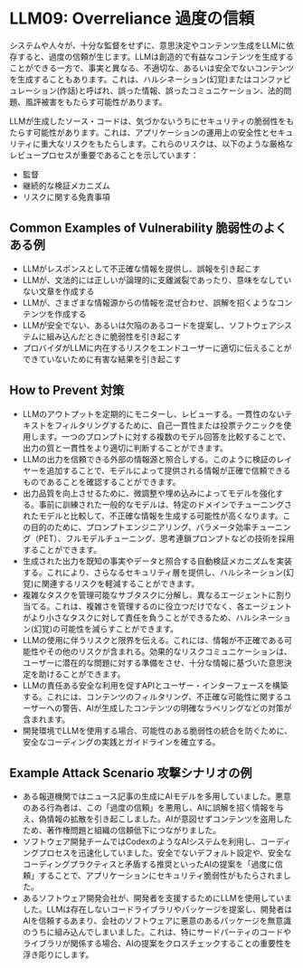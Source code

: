 # LLM09: Overreliance 過度の信頼

システムや人々が、十分な監督をせずに、意思決定やコンテンツ生成をLLMに依存すると、過度の信頼が生じます。LLMは創造的で有益なコンテンツを生成することができる一方で、事実と異なる、不適切な、あるいは安全でないコンテンツを生成することもあります。これは、ハルシネーション(幻覚)またはコンファビュレーション(作話)と呼ばれ、誤った情報、誤ったコミュニケーション、法的問題、風評被害をもたらす可能性があります。

LLMが生成したソース・コードは、気づかないうちにセキュリティの脆弱性をもたらす可能性があります。これは、アプリケーションの運用上の安全性とセキュリティに重大なリスクをもたらします。これらのリスクは、以下のような厳格なレビュープロセスが重要であることを示しています：
+ 監督
+ 継続的な検証メカニズム
+ リスクに関する免責事項

## Common Examples of Vulnerability 脆弱性のよくある例

+ LLMがレスポンスとして不正確な情報を提供し、誤報を引き起こす
+ LLMが、文法的には正しいが論理的に支離滅裂であったり、意味をなしていない文章を作成する
+ LLMが、さまざまな情報源からの情報を混ぜ合わせ、誤解を招くようなコンテンツを作成する
+ LLMが安全でない、あるいは欠陥のあるコードを提案し、ソフトウェアシステムに組み込んだときに脆弱性を引き起こす
+ プロバイダがLLMに内在するリスクをエンドユーザーに適切に伝えることができていないために有害な結果を引き起こす


## How to Prevent 対策

+ LLMのアウトプットを定期的にモニターし、レビューする。一貫性のないテキストをフィルタリングするために、自己一貫性または投票テクニックを使用します。一つのプロンプトに対する複数のモデル回答を比較することで、出力の質と一貫性をより適切に判断することができます。
+ LLMの出力を信頼できる外部の情報源と照合しする。このように検証のレイヤーを追加することで、モデルによって提供される情報が正確で信頼できるものであることを確認することができます。
+ 出力品質を向上させるために、微調整や埋め込みによってモデルを強化する。事前に訓練された一般的なモデルは、特定のドメインでチューニングされたモデルと比較して、不正確な情報を生成する可能性が高くなります。この目的のために、プロンプトエンジニアリング、パラメータ効率チューニング（PET）、フルモデルチューニング、思考連鎖プロンプトなどの技術を採用することができます。
+ 生成された出力を既知の事実やデータと照合する自動検証メカニズムを実装する。これにより、さらなるセキュリティ層を提供し、ハルシネーション(幻覚)に関連するリスクを軽減することができます。
+ 複雑なタスクを管理可能なサブタスクに分解し、異なるエージェントに割り当てる。これは、複雑さを管理するのに役立つだけでなく、各エージェントがより小さなタスクに対して責任を負うことができるため、ハルシネーション(幻覚)の可能性を減らすことができます。
+ LLMの使用に伴うリスクと限界を伝える。これには、情報が不正確である可能性やその他のリスクが含まれる。効果的なリスクコミュニケーションは、ユーザーに潜在的な問題に対する準備をさせ、十分な情報に基づいた意思決定を助けることができます。
+ LLMの責任ある安全な利用を促すAPIとユーザー・インターフェースを構築する。これには、コンテンツのフィルタリング、不正確な可能性に関するユーザーへの警告、AIが生成したコンテンツの明確なラベリングなどの対策が含まれます。
+ 開発環境でLLMを使用する場合、可能性のある脆弱性の統合を防ぐために、安全なコーディングの実践とガイドラインを確立する。

## Example Attack Scenario 攻撃シナリオの例

+ ある報道機関ではニュース記事の生成にAIモデルを多用していました。悪意のある行為者は、この「過度の信頼」を悪用し、AIに誤解を招く情報を与え、偽情報の拡散を引き起こしました。AIが意図せずコンテンツを盗用したため、著作権問題と組織の信頼低下につながりました。
+ ソフトウェア開発チームではCodexのようなAIシステムを利用し、コーディングプロセスを迅速化していました。安全でないデフォルト設定や、安全なコーディングプラクティスと矛盾する推奨といったAIの提案を「過度に信頼」することで、アプリケーションにセキュリティ脆弱性がもたらされました。
+ あるソフトウェア開発会社が、開発者を支援するためにLLMを使用していました。LLMは存在しないコードライブラリやパッケージを提案し、開発者はAIを信頼するあまり、会社のソフトウェアに悪意のあるパッケージを無意識のうちに組み込んでしまいました。これは、特にサードパーティのコードやライブラリが関係する場合、AIの提案をクロスチェックすることの重要性を浮き彫りにします。
